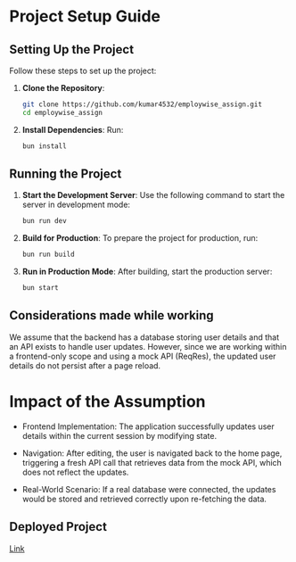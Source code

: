 # Project Setup Guide

## Setting Up the Project
Follow these steps to set up the project:

1. **Clone the Repository**:
    ```bash
    git clone https://github.com/kumar4532/employwise_assign.git
    cd employwise_assign
    ```

2. **Install Dependencies**:
    Run:
    ```bash
    bun install
    ```

## Running the Project
1. **Start the Development Server**:
    Use the following command to start the server in development mode:
    ```bash
    bun run dev
    ```

2. **Build for Production**:
    To prepare the project for production, run:
    ```bash
    bun run build
    ```

3. **Run in Production Mode**:
    After building, start the production server:
    ```bash
    bun start
    ```

## Considerations made while working
We assume that the backend has a database storing user details and that an API exists to handle user updates. However, since we are working within a frontend-only scope and using a mock API (ReqRes), the updated user details do not persist after a page reload.

# Impact of the Assumption

+ Frontend Implementation: The application successfully updates user details within the current session by modifying state.

+ Navigation: After editing, the user is navigated back to the home page, triggering a fresh API call that retrieves data from the mock API, which does not reflect the updates.

+ Real-World Scenario: If a real database were connected, the updates would be stored and retrieved correctly upon re-fetching the data.

## Deployed Project
[Link](https://employwise-assign.vercel.app/)